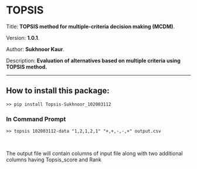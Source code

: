 # TOPSIS

Title: **TOPSIS method for multiple-criteria decision making (MCDM)**.

Version: **1.0.1**.

Author: **Sukhnoor Kaur**.

Description: **Evaluation of alternatives based on multiple criteria using TOPSIS method.**

---

## How to install this package:

```
>> pip install Topsis-Sukhnoor_102003112
```

### In Command Prompt

```
>> topsis 102003112-data "1,2,1,2,1" "+,+,-,-,+" output.csv
```

<br>

The output file will contain columns of input file along with two additional columns having Topsis_score and Rank
